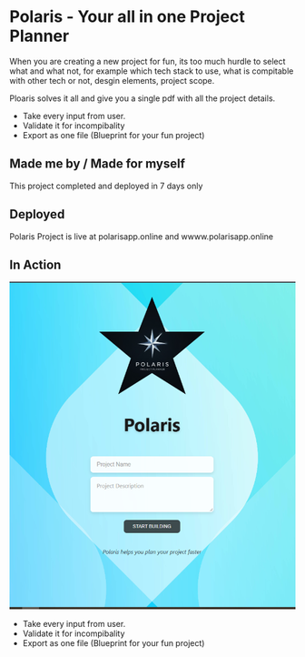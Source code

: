 # Polaris - Your all in one Project Planner

When you are creating a new project for fun, its too much hurdle to select what and what not, for example which tech stack to use, what is compitable with other tech or
not, desgin elements, project scope.

Ploaris solves it all and give you a single pdf with all the project details.

- Take every input from user.
- Validate it for incompibality
- Export as one file (Blueprint for your fun project)

## Made me by / Made for myself

This project completed and deployed in 7 days only

## Deployed

Polaris Project is live at polarisapp.online and wwww.polarisapp.online

## In Action

![Polaris Screenshot](./public/screenshot.PNG)

- Take every input from user.
- Validate it for incompibality
- Export as one file (Blueprint for your fun project)